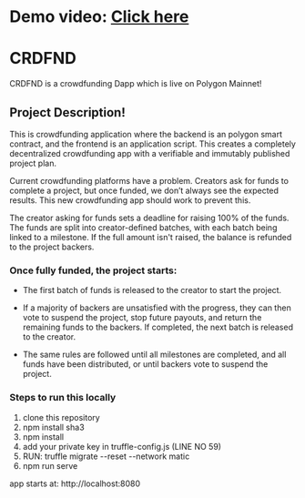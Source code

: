 # Demo video: [Click here](https://www.youtube.com/watch?v=K2muOrjytyk)

# CRDFND

CRDFND is a crowdfunding Dapp which is live on Polygon Mainnet!

## Project Description!

This is crowdfunding application where the backend is an polygon smart contract, and the frontend is an application script. This creates a completely decentralized crowdfunding app with a verifiable and immutably published project plan.

Current crowdfunding platforms have a problem. Creators ask for funds to complete a project, but once funded, we don’t always see the expected results. This new crowdfunding app should work to prevent this.

The creator asking for funds sets a deadline for raising 100% of the funds. The funds are split into creator-defined batches, with each batch being linked to a milestone. If the full amount isn't raised, the balance is refunded to the project backers.

### Once fully funded, the project starts:

- The first batch of funds is released to the creator to start the project.

- If a majority of backers are unsatisfied with the progress, they can then vote to suspend the project, stop future payouts, and return the remaining funds to the backers. If completed, the next batch is released to the creator.

- The same rules are followed until all milestones are completed, and all funds have been distributed, or until backers vote to suspend the project.

### Steps to run this locally

1) clone this repository
2) npm install sha3
3) npm install
4) add your private key in truffle-config.js (LINE NO 59)
5) RUN: truffle migrate --reset --network matic
6) npm run serve

app starts at: http://localhost:8080
